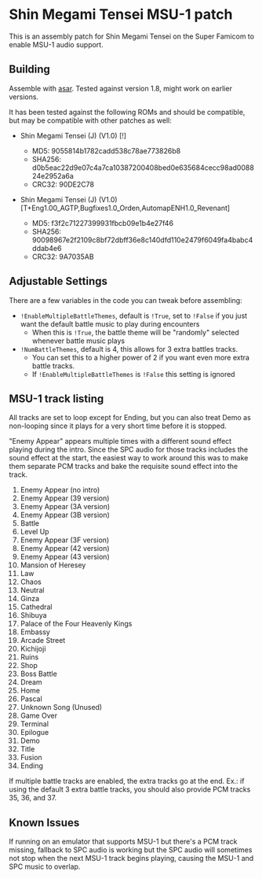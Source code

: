 Shin Megami Tensei MSU-1 patch
==============================

This is an assembly patch for Shin Megami Tensei on the Super Famicom to enable MSU-1 audio support.

Building
--------

Assemble with [asar](https://github.com/RPGHacker/asar). Tested against version 1.8, might work on earlier versions.

It has been tested against the following ROMs and should be compatible, but may be compatible with other patches as well:

 - Shin Megami Tensei (J) (V1.0) [!]
   - MD5: 9055814b1782cadd538c78ae773826b8
   - SHA256: d0b5eac22d9e07c4a7ca10387200408bed0e635684cecc98ad008824e2952a6a
   - CRC32: 90DE2C78

 - Shin Megami Tensei (J) (V1.0) [T+Eng1.00_AGTP,Bugfixes1.0_Orden,AutomapENH1.0_Revenant]
   - MD5: f3f2c71227399931fbcb09e1b4e27f46
   - SHA256: 90098967e2f2109c8bf72dbff36e8c140dfd110e2479f6049fa4babc4ddab4e6
   - CRC32: 9A7035AB

Adjustable Settings
-------------------

There are a few variables in the code you can tweak before assembling:

 - `!EnableMultipleBattleThemes`, default is `!True`, set to `!False` if you just want the default battle music to play during encounters
    - When this is `!True`, the battle theme will be "randomly" selected whenever battle music plays
 - `!NumBattleThemes`, default is 4, this allows for 3 extra battles tracks.
    - You can set this to a higher power of 2 if you want even more extra battle tracks.
    - If `!EnableMultipleBattleThemes` is `!False` this setting is ignored

MSU-1 track listing
-------------------

All tracks are set to loop except for Ending, but you can also treat Demo as non-looping since it plays for a very short time before it is stopped.

"Enemy Appear" appears multiple times with a different sound effect playing during the intro. Since the SPC audio for those tracks includes the sound effect at the start, the easiest way to work around this was to make them separate PCM tracks and bake the requisite sound effect into the track.

1. Enemy Appear (no intro)
2. Enemy Appear (39 version)
3. Enemy Appear (3A version)
4. Enemy Appear (3B version)
5. Battle
6. Level Up
7. Enemy Appear (3F version)
8. Enemy Appear (42 version)
9. Enemy Appear (43 version)
10. Mansion of Heresey
11. Law
12. Chaos
13. Neutral
14. Ginza
15. Cathedral
16. Shibuya
17. Palace of the Four Heavenly Kings
18. Embassy
19. Arcade Street
20. Kichijoji
21. Ruins
22. Shop
23. Boss Battle
24. Dream
25. Home
26. Pascal
27. Unknown Song (Unused)
28. Game Over
29. Terminal
30. Epilogue
31. Demo
32. Title
33. Fusion
34. Ending

If multiple battle tracks are enabled, the extra tracks go at the end. Ex.: if using the default 3 extra battle tracks, you should also provide PCM tracks 35, 36, and 37.

Known Issues
------------

If running on an emulator that supports MSU-1 but there's a PCM track missing, fallback to SPC audio is working but the SPC audio will sometimes not stop when the next MSU-1 track begins playing, causing the MSU-1 and SPC music to overlap.
